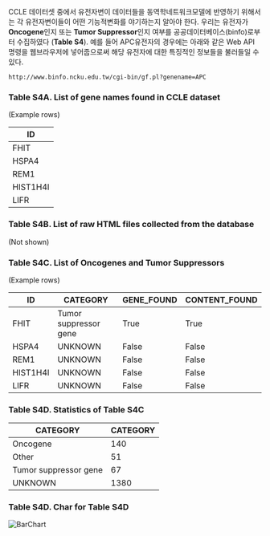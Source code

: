CCLE 데이터셋 중에서 유전자변이 데이터들을 동역학네트워크모델에 반영하기 위해서는 각 유전자변이들이 어떤 기능적변화를 야기하는지 알아야 한다. 우리는 유전자가 **Oncogene**인지 또는 **Tumor Suppressor**인지 여부를 공공데이터베이스(binfo)로부터 수집하였다 (**Table S4**). 예를 들어 APC유전자의 경우에는 아래와 같은 Web API 명령을 웹브라우저에 넣어줍으로써 해당 유전자에 대한 특징적인 정보들을 불러들일 수 있다. 
```
http://www.binfo.ncku.edu.tw/cgi-bin/gf.pl?genename=APC
 ```


### Table S4A. List of gene names found in CCLE dataset

(Example rows)

ID |
---- | 
FHIT |
HSPA4 |
REM1 |
HIST1H4I |
LIFR | 

### Table S4B. List of raw HTML files collected from the database

(Not shown)

### Table S4C. List of Oncogenes and Tumor Suppressors

(Example rows)

ID | CATEGORY | GENE_FOUND | CONTENT_FOUND
---- | ---- | ---- | ----
FHIT | Tumor suppressor gene | True | True
HSPA4 | UNKNOWN | False | False
REM1 | UNKNOWN | False | False
HIST1H4I | UNKNOWN | False | False
LIFR | UNKNOWN | False | False

### Table S4D. Statistics of Table S4C

CATEGORY | CATEGORY
---- | ----
Oncogene | 140
Other | 51
Tumor suppressor gene | 67
UNKNOWN | 1380

### Table S4D. Char for Table S4D 

![BarChart](https://github.com/jehoons/sbie_optdrug/blob/master/result/tab_s4/TABLE_S4D_STATISTICS.JPG)


